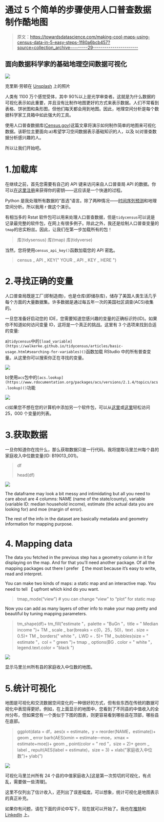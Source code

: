 # 通过 5 个简单的步骤使用人口普查数据制作酷地图

> 原文：<https://towardsdatascience.com/making-cool-maps-using-census-data-in-5-easy-steps-1f80a6bcb457?source=collection_archive---------29----------------------->

## 面向数据科学家的基础地理空间数据可视化

![](img/5e0ebb44eaf19954867f4efd6335aece.png)

克里斯·劳顿在 [Unsplash](https://unsplash.com?utm_source=medium&utm_medium=referral) 上的照片

人类有 1100 万个感觉受体，其中 90%以上是光学审查者。这就是为什么数据的可视化表示如此重要，并且没有比制作地图更好的方式来表示数据。人们不常看到表格、饼状图和条形图，但他们每天都会用到地图。因此，地理空间分析是每个数据科学家工具箱中如此强大的工具。

使用人口普查数据库([Census.gov](https://www.census.gov/))这篇文章将演示如何制作简单的地图来可视化数据。该职位主要面向:a)希望学习空间数据表示基础知识的人，以及 b)对普查数据分析感兴趣的人。

所以让我们开始吧。

# 1.加载库

在继续之前，首先您需要有自己的 API 键来访问来自人口普查局 API 的数据。你可以[在这里注册](https://api.census.gov/data/key_signup.html)来获得你的密钥——这应该是一个快速的过程。

Python 是我处理所有数据的“首选”语言。除了两种情况——[时间序列预测](/time-series-forecasting-from-naive-to-arima-and-beyond-ef133c485f94)和地理空间分析。所以我用 r 做这个演示。

有相当多的 Rstat 软件包可以用来处理人口普查数据，但是`tidycensus`可以说是记录最完整的软件包，在网上有很多例子。除此之外，我还是绘制人口普查变量的`tmap`的忠实粉丝。因此，让我们在第一步加载所有的包！

> 库(tidysensus)
> 库(tmap)
> 库(tidyverse)

当然，您将使用`census_api_key()`函数加载您的 API 密匙。

> census _ API _ KEY(" YOUR _ API _ KEY _ HERE ")

# 2.寻找正确的变量

人口普查局既是工厂(即制造商)，也是仓库(即储存库)，储存了美国人类生活几乎每个方面的大量数据集。许多数据是通过每五年一次的美国社区调查(ACS)收集的。

一旦您准备好启动您的 IDE，您需要知道您感兴趣的变量的正确标识符(ID)。如果你不知道如何访问变量 ID，这将是一个真正的挑战。这里有 3 个选项来找到合适的变量:

a)`tidycensus`中的`[load_variable](https://walkerke.github.io/tidycensus/articles/basic-usage.html#searching-for-variables)()`函数加载 RStudio 中的所有普查变量。从这里你可以搜索你正在寻找的变量。

![](img/3a640f3f07712d24b76e1a7372a35378.png)

b)使用`acs`包中的`[acs.lookup](https://www.rdocumentation.org/packages/acs/versions/2.1.4/topics/acs.lookup)()`功能

![](img/ef49326bcf41d080348480373f39b3bf.png)

c)如果您不想在您的计算机中添加另一个软件包，可以从[这里](https://www2.census.gov/geo/tiger/TIGER_DP/2015ACS/Metadata/STATE_METADATA_2015.txt)或[这里](https://api.census.gov/data/2017/acs/acs5/variables.html)轻松访问 25，000 个变量的列表。

# 3.获取数据

一旦你知道你在找什么，那么获取数据只是一行代码。我将提取马里兰州每个县的家庭收入中位数变量(ID: B19013_001)。

> df
> 
> head(df)

![](img/e4536dc2f2ed45f9817136f4a3a89204.png)

The dataframe may look a bit messy and intimidating but all you need to care about are 4 columns: NAME (name of the state/county), variable (variable ID: median household income), estimate (the actual data you are looking for) and moe (margin of error).

The rest of the info in the dataset are basically metadata and geometry information for mapping purpose.

# 4\. Mapping data

The data you fetched in the previous step has a geometry column in it for displaying on the map. And for that you’ll need another package. Of all the mapping packages out there I prefer 【 the most because it’s easy to write, read and interpret.

You can make two kinds of maps: a static map and an interactive map. You need to tell 【 upfront which kind do you want.

> tmap_mode(“view”) # you can change “view” to “plot” for static map

Now you can add as many layers of other info to make your map pretty and beautiful by tuning mapping parameters.

> tm_shape(df)+
> tm_fill("estimate "，palette = "BuGn "，title = " Median income ")+
> TM _ scale _ bar(breaks = c(0，25，50)，text . size = 0.5)+
> TM _ borders(" white "，LWD = . 5)+
> TM _ bubbles(size = " estimate "，col = " green ")+
> tmap _ options(BG . color = " white "，legend.text.color = "black ")

![](img/224052259467b68bf9bf87742668d993.png)

显示马里兰州所有县的家庭收入中位数的地图。

# 5.统计可视化

地图是可视化和交流数据空间变化的一种很好的方式，但有些东西在传统的数据可视化中表现得更好。例如，在上面显示的地图中，您看到了不同县的中值收入的全州分布，但如果您有一个类似于下图的图表，则更容易看到哪些县在顶部，哪些县在底部。

> ggplot(data = df，aes(x = estimate，y = reorder(NAME，estimate))+
> geom _ error barh(AES(xmin = estimate—moe，xmax = estimate+moe))+
> geom _ point(color = " red "，size = 2)+
> geom _ label _ repult(AES(label = estimate)，size = 3) +
> xlab("家庭收入中位数")+ ylab(")

![](img/c58125b70ec3cc2e2a429b72285b2f2c.png)

可视化马里兰州所有 24 个县的中值家庭收入[这是第一次剪切的可视化，有点乱，需要做一些清理]。

这里不仅列出了估计收入，还列出了误差幅度。可以想象，统计可视化是地图表示的真正补充。

如果你有问题，请在下面的评论中写下，现在就可以开始了。我也在[推特](https://twitter.com/DataEnthus)和 [LinkedIn](https://www.linkedin.com/in/mab-alam/) 上。